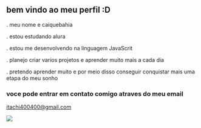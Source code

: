## bem vindo ao meu perfil :D

. meu nome e caiquebahia

. estou estudando alura 

. estou me desenvolvendo na linguagem JavaScrit

. planejo criar varios projetos e aprender muito mais a cada dia 

. pretendo aprender muito e por meio disso conseguir conquistar mais uma etapa do meu sonho

### voce pode entrar em contato comigo atraves do meu email 

itachi400400@gmail.com

![](![image](https://github.com/user-attachments/assets/18676020-3653-4842-a3fa-f677c9b51116)
)
